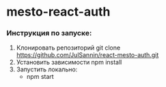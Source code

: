 # mesto-react-auth
### Инструкция по запуске:
1. Клонировать репозиторий git clone https://github.com/JulSannin/react-mesto-auth.git
2. Установить зависимости npm install
3. Запустить локально:
    - npm start
